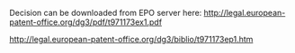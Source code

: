 Decision can be downloaded from EPO server here:
<http://legal.european-patent-office.org/dg3/pdf/t971173ex1.pdf>

<http://legal.european-patent-office.org/dg3/biblio/t971173ep1.htm>
